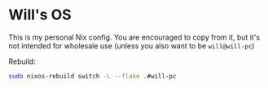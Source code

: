 # Will's OS

This is my personal Nix config. You are encouraged to copy from it, but it's not intended for wholesale use (unless you also want to be `will@will-pc`)

Rebuild:

```sh
sudo nixos-rebuild switch -L --flake .#will-pc
```
